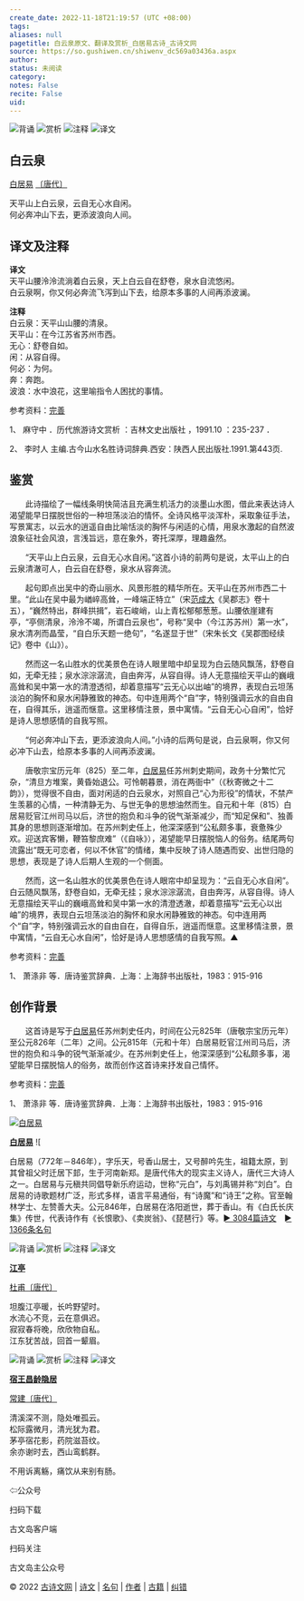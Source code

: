 ```yaml
---
create_date: 2022-11-18T21:19:57 (UTC +08:00)
tags: 
aliases: null
pagetitle: 白云泉原文、翻译及赏析_白居易古诗_古诗文网
source: https://so.gushiwen.cn/shiwenv_dc569a03436a.aspx
author: 
status: 未阅读
category: 
notes: False
recite: False
uid: 
---
```


![背诵](https://song.gushiwen.cn/siteimg/bei-pic.png) ![赏析](https://song.gushiwen.cn/siteimg/shang-pic.png) ![注释](https://song.gushiwen.cn/siteimg/zhu-pic.png) ![译文](https://song.gushiwen.cn/siteimg/yi-pic.png)

## 白云泉

[白居易](https://so.gushiwen.cn/authorv_85097dd0c645.aspx) [〔唐代〕](https://so.gushiwen.cn/shiwens/default.aspx?cstr=%e5%94%90%e4%bb%a3)

天平山上白云泉，云自无心水自闲。  
何必奔冲山下去，更添波浪向人间。

## 译文及注释



**译文**  
天平山腰泠泠流淌着白云泉，天上白云自在舒卷，泉水自流悠闲。  
白云泉啊，你又何必奔流飞泻到山下去，给原本多事的人间再添波澜。

**注释**  
白云泉：天平山山腰的清泉。  
天平山：在今江苏省苏州市西。  
无心：舒卷自如。  
闲：从容自得。  
何必：为何。  
奔：奔跑。  
波浪：水中浪花，这里喻指令人困扰的事情。

参考资料：[完善](https://so.gushiwen.cn/jiucuo.aspx?u=%e7%bf%bb%e8%af%9113864%e3%80%8a%e8%af%91%e6%96%87%e5%8f%8a%e6%b3%a8%e9%87%8a%e3%80%8b)

1、 麻守中 ．历代旅游诗文赏析 ：吉林文史出版社 ，1991.10 ：235-237 ．

2、 李时人 主编.古今山水名胜诗词辞典.西安：陕西人民出版社.1991.第443页.

## 鉴赏



　　此诗描绘了一幅线条明快简洁且充满生机活力的淡墨山水图，借此来表达诗人渴望能早日摆脱世俗的一种坦荡淡泊的情怀。全诗风格平淡浑朴，采取象征手法，写景寓志，以云水的逍遥自由比喻恬淡的胸怀与闲适的心情，用泉水激起的自然波浪象征社会风浪，言浅旨远，意在象外，寄托深厚，理趣盎然。

　　“天平山上白云泉，云自无心水自闲。”这首小诗的前两句是说，太平山上的白云泉清澈可人，白云自在舒卷，泉水从容奔流。

　　起句即点出吴中的奇山丽水、风景形胜的精华所在。天平山在苏州市西二十里。“此山在吴中最为崷崪高耸，一峰端正特立”（宋[范成大](https://so.gushiwen.cn/authorv_c1faf0e6cdcb.aspx)《吴郡志》卷十五），“巍然特出，群峰拱揖”，岩石峻峭，山上青松郁郁葱葱。山腰依崖建有亭，“亭侧清泉，泠泠不竭，所谓白云泉也”，号称“吴中（今江苏苏州）第一水”，泉水清冽而晶莹，“自白乐天题一绝句”，“名遂显于世”（宋朱长文《吴郡图经续记》卷中《山》）。

　　然而这一名山胜水的优美景色在诗人眼里暗中却呈现为白云随风飘荡，舒卷自如，无牵无挂；泉水淙淙潺流，自由奔泻，从容自得。诗人无意描绘天平山的巍峨高耸和吴中第一水的清澄透彻，却着意描写“云无心以出岫”的境界，表现白云坦荡淡泊的胸怀和泉水闲静雅致的神态。句中连用两个“自”字，特别强调云水的自由自在，自得其乐，逍遥而惬意。这里移情注景，景中寓情。“云自无心心自闲”，恰好是诗人思想感情的自我写照。

　　“何必奔冲山下去，更添波浪向人间。”小诗的后两句是说，白云泉啊，你又何必冲下山去，给原本多事的人间再添波澜。

　　唐敬宗宝历元年（825）至二年，[白居易](https://so.gushiwen.cn/authorv_85097dd0c645.aspx)任苏州刺史期间，政务十分繁忙冗杂，“清旦方堆案，黄昏始退公。可怜朝暮景，消在两衙中”（《秋寄微之十二韵》），觉得很不自由，面对闲适的白云泉水，对照自己“心为形役”的情状，不禁产生羡慕的心情，一种清静无为、与世无争的思想油然而生。自元和十年（815）白居易贬官江州司马以后，济世的抱负和斗争的锐气渐渐减少，而“知足保和”、独善其身的思想则逐渐增加。在苏州刺史任上，他深深感到“公私颇多事，衰惫殊少欢。迎送宾客懒，鞭笞黎庶难”（《自咏》），渴望能早日摆脱恼人的俗务。结尾两句流露出“既无可恋者，何以不休官”的情绪，集中反映了诗人随遇而安、出世归隐的思想，表现是了诗人后期人生观的一个侧面。

　　然而，这一名山胜水的优美景色在诗人眼帘中却呈现为：“云自无心水自闲”。白云随风飘荡，舒卷自如，无牵无挂；泉水淙淙潺流，自由奔泻，从容自得。诗人无意描绘天平山的巍峨高耸和吴中第一水的清澄透澈，却着意描写“云无心以出岫”的境界，表现白云坦荡淡泊的胸怀和泉水闲静雅致的神态。句中连用两个“自”字，特别强调云水的自由自在，自得自乐，逍遥而惬意。这里移情注景，景中寓情，“云自无心水自闲”，恰好是诗人思想感情的自我写照。▲

参考资料：[完善](https://so.gushiwen.cn/jiucuo.aspx?u=%e8%b5%8f%e6%9e%9010871%e3%80%8a%e9%89%b4%e8%b5%8f%e3%80%8b)

1、 萧涤非 等．唐诗鉴赏辞典．上海：上海辞书出版社，1983：915-916

## 创作背景



　　这首诗是写于[白居易](https://so.gushiwen.cn/authorv_85097dd0c645.aspx)任苏州刺史任内，时间在公元825年（唐敬宗宝历元年）至公元826年（二年）之间。公元815年（元和十年）白居易贬官江州司马后，济世的抱负和斗争的锐气渐渐减少。在苏州刺史任上，他深深感到“公私颇多事，渴望能早日摆脱恼人的俗务，故而创作这首诗来抒发自己情怀。

参考资料：[完善](https://so.gushiwen.cn/jiucuo.aspx?u=%e8%b5%8f%e6%9e%9019734%e3%80%8a%e5%88%9b%e4%bd%9c%e8%83%8c%e6%99%af%e3%80%8b)

1、 萧涤非 等．唐诗鉴赏辞典．上海：上海辞书出版社，1983：915-916

[![白居易](https://song.gushiwen.cn/authorImg/baijuyi.jpg)](https://so.gushiwen.cn/authorv_85097dd0c645.aspx)

[**白居易**](https://so.gushiwen.cn/authorv_85097dd0c645.aspx) ![

白居易（772年－846年），字乐天，号香山居士，又号醉吟先生，祖籍太原，到其曾祖父时迁居下邽，生于河南新郑。是唐代伟大的现实主义诗人，唐代三大诗人之一。白居易与元稹共同倡导新乐府运动，世称“元白”，与刘禹锡并称“刘白”。白居易的诗歌题材广泛，形式多样，语言平易通俗，有“诗魔”和“诗王”之称。官至翰林学士、左赞善大夫。公元846年，白居易在洛阳逝世，葬于香山。有《白氏长庆集》传世，代表诗作有《长恨歌》、《卖炭翁》、《琵琶行》等。[► 3084篇诗文](https://so.gushiwen.cn/shiwens/default.aspx?astr=%e7%99%bd%e5%b1%85%e6%98%93)　[► 1366条名句](https://so.gushiwen.cn/mingjus/default.aspx?astr=%e7%99%bd%e5%b1%85%e6%98%93)

![背诵](https://song.gushiwen.cn/siteimg/bei-pic.png) ![赏析](https://song.gushiwen.cn/siteimg/shang-pic.png) ![注释](https://song.gushiwen.cn/siteimg/zhu-pic.png) ![译文](https://song.gushiwen.cn/siteimg/yi-pic.png)

[**江亭**](https://so.gushiwen.cn/shiwenv_3cd700c4d481.aspx)

[杜甫](https://so.gushiwen.cn/authorv.aspx?name=%e6%9d%9c%e7%94%ab)[〔唐代〕](https://so.gushiwen.cn/shiwens/default.aspx?cstr=%e5%94%90%e4%bb%a3)

坦腹江亭暖，长吟野望时。  
水流心不竞，云在意俱迟。  
寂寂春将晚，欣欣物自私。  
江东犹苦战，回首一颦眉。

![背诵](https://song.gushiwen.cn/siteimg/bei-pic.png) ![赏析](https://song.gushiwen.cn/siteimg/shang-pic.png) ![注释](https://song.gushiwen.cn/siteimg/zhu-pic.png) ![译文](https://song.gushiwen.cn/siteimg/yi-pic.png)

[**宿王昌龄隐居**](https://so.gushiwen.cn/shiwenv_0b87829569c8.aspx)

[常建](https://so.gushiwen.cn/authorv.aspx?name=%e5%b8%b8%e5%bb%ba)[〔唐代〕](https://so.gushiwen.cn/shiwens/default.aspx?cstr=%e5%94%90%e4%bb%a3)

清溪深不测，隐处唯孤云。  
松际露微月，清光犹为君。  
茅亭宿花影，药院滋苔纹。  
余亦谢时去，西山鸾鹤群。



不用诉离觞，痛饮从来别有肠。

⇦公众号



扫码下载

古文岛客户端



扫码关注

古文岛主公众号

© 2022 [古诗文网](https://www.gushiwen.cn/) | [诗文](https://so.gushiwen.cn/shiwens/) | [名句](https://so.gushiwen.cn/mingjus/) | [作者](https://so.gushiwen.cn/authors/) | [古籍](https://so.gushiwen.cn/guwen/) | [纠错](https://so.gushiwen.cn/jiucuo.aspx?u=)
